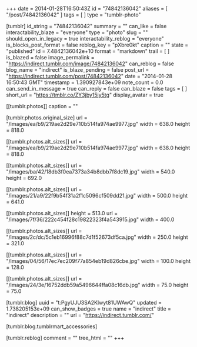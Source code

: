 +++
date = 2014-01-28T16:50:43Z
id = "74842136042"
aliases = [ "/post/74842136042" ]
tags = [ ]
type = "tumblr-photo"

[tumblr]
id_string = "74842136042"
summary = ""
can_like = false
interactability_blaze = "everyone"
type = "photo"
slug = ""
should_open_in_legacy = true
interactability_reblog = "everyone"
is_blocks_post_format = false
reblog_key = "pXbre0kt"
caption = ""
state = "published"
id = 7.4842136042e+10
format = "markdown"
trail = [ ]
is_blazed = false
image_permalink = "https://indirect.tumblr.com/image/74842136042"
can_reblog = false
blog_name = "indirect"
is_blaze_pending = false
post_url = "https://indirect.tumblr.com/post/74842136042"
date = "2014-01-28 16:50:43 GMT"
timestamp = 1.390927843e+09
note_count = 0.0
can_send_in_message = true
can_reply = false
can_blaze = false
tags = [ ]
short_url = "https://tmblr.co/ZY3jby15iy5tg"
display_avatar = true

[[tumblr.photos]]
caption = ""

[tumblr.photos.original_size]
url = "/images/ea/b9/219ae2d29e710b514fa974ae9977.jpg"
width = 638.0
height = 818.0

[[tumblr.photos.alt_sizes]]
url = "/images/ea/b9/219ae2d29e710b514fa974ae9977.jpg"
width = 638.0
height = 818.0

[[tumblr.photos.alt_sizes]]
url = "/images/ba/42/18db3f0ea7373a34b8dbb7f8dc19.jpg"
width = 540.0
height = 692.0

[[tumblr.photos.alt_sizes]]
url = "/images/21/a9/22f9b54f31a2f1c5096cf509dd21.jpg"
width = 500.0
height = 641.0

[[tumblr.photos.alt_sizes]]
height = 513.0
url = "/images/7f/36/222c454f28c19822323f4a543915.jpg"
width = 400.0

[[tumblr.photos.alt_sizes]]
url = "/images/2c/dc/5c1eb16996f88c7d1f52673df5ca.jpg"
width = 250.0
height = 321.0

[[tumblr.photos.alt_sizes]]
url = "/images/04/56/17ec7ec209f77a854eb19d826cbe.jpg"
width = 100.0
height = 128.0

[[tumblr.photos.alt_sizes]]
url = "/images/24/3e/16752ddb59a5496644ffa08c16db.jpg"
width = 75.0
height = 75.0

[tumblr.blog]
uuid = "t:PgyUJU3SA2Klwyt81UWAwQ"
updated = 1.738205153e+09
can_show_badges = true
name = "indirect"
title = "indirect"
description = ""
url = "https://indirect.tumblr.com/"

[tumblr.blog.tumblrmart_accessories]

[tumblr.reblog]
comment = ""
tree_html = ""
+++

